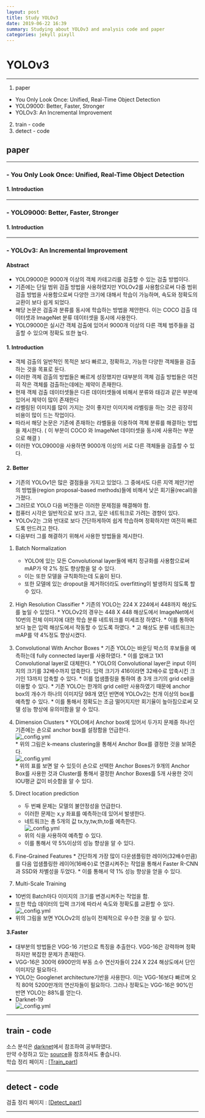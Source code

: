 ```yaml
---
layout: post
title: Study YOLOv3
date: 2019-06-22 16:39
summary: Studying about YOLOv3 and analysis code and paper
categories: jekyll pixyll
---
```

# YOLOv3
---
1.  paper
  - You Only Look Once: Unified, Real-Time Object Detection
  - YOLO9000: Better, Faster, Stronger
  - YOLOv3: An Incremental Improvement
2.  train - code
3.  detect - code

##  paper
---
###  -  You Only Look Once: Unified, Real-Time Object Detection
#### 1.   Introduction
---
### - YOLO9000: Better, Faster, Stronger
#### 1. Introduction
---
### - YOLOv3: An Incremental Improvement
#### Abstract  
* YOLO9000은 9000개 이상의 객체 카테고리를 검출할 수 있는 검출 방법이다.  
* 기존에는 단일 범위 검출 방법을 사용하였지만 YOLOv2를 사용함으로써 다중 범위 검출 방법을 사용함으로써 다양한 크기에 대해서 학습이 가능하며, 속도와 정확도의 교환이 보다 쉽게 되었다.  
* 해당 논문은 검출과 분류를 동시에 학습하는 방법을 제안한다. 이는 COCO 검출 데이터셋과 ImageNet 분류 데이터셋을 동시에 사용한다.  
* YOLO9000은 실시간 객체 검출에 있어서 9000개 이상의 다른 객체 범주들을 검출할 수 있으며 정확도 또한 높다.   

#### 1. Introduction
* 객체 검출의 일반적인 목적은 보다  빠르고, 정확하고, 가능한 다양한 객체들을 검출하는 것을 목표로 둔다.
* 이러한 객체 검출의 방법들은 빠르게 성장했지만 대부분의 객체 검출 방법들은 여전히 작은 객체를 검출하는데에는 제약이 존재한다.
* 현재 객체 검출 데이터셋들은 다른 데이터셋들에 비해서 분류와 태깅과 같은 부분에 있어서  제약이 많이 존재한다
* 라벨링된 이미지를 많이 가지는 것이 좋지만 이미지에 라벨링을 하는 것은 굉장히 비용이 많이 드는 작업이다.
* 따라서 해당 논문은 기존에 존재하는 라벨들을 이용하여 객체 분류를 해결하는 방법을 제시한다. ( 이 부분이 COCO 와 ImageNet 데이터셋을 동시에 사용하는 부분으로 해결 )
* 이러한 YOLO9000을 사용하면 9000개 이상의 서로 다른 객체들을 검출할 수 있다.

#### 2. Better  
* 기존의 YOLOv1은 많은 결점들을 가지고 있었다. 그 중에서도 다른 지역 제안기반의 방법들(region proposal-based methods)들에 비해서 낮은 회기율(recall)을 가졌다.
* 그러므로 YOLO 다음 버전들은 이러한 문제점을 해결해야 함.
* 컴퓨터 시각은 일반적으로 보다 크고, 깊은 네트워크로 가려는 경향이 있다.
* YOLOv2는 그와 반대로 보다 간단하게하여 쉽게 학습하며 정확하지만 여전히 빠르도록 만드려고 한다.
* 다음부터 그를 해결하기 위해서 사용한 방법들을 제시한다.

1. Batch Normalization
      *  YOLO에 있는 모든 Convolutional layer들에 배치 정규화를 사용함으로써 mAP가 약 2% 정도 향상함을 알 수 있다.
      * 이는 또한 모델을 규칙화하는데 도움이 된다.
      * 또한 모델에 있는 dropout을 제거하더라도 overfitting이 발생하지 않도록 할 수 있다.  


  2.  High Resolution Classifier
    * 기존의 YOLO는 224 X 224에서 448까지 해상도를 높일 수 있었다.
    * YOLOv2의 경우는 448 X 448 해상도에서 ImageNet에서 10번의 전체 이미지에 대한 학습 분류 네트워크를 미세조정 하였다.
    * 이를 통하여 보다 높은 입력 해상도에서 작동할 수 있도록 하였다.
    * 고 해상도 분류 네트워크는 mAP를 약 4%정도 향상시켰다.


  3.  Convolutional With Anchor Boxes
    * 기존 YOLO는 바운딩 박스의 후보들을 예측하는데 fully connected layer를 사용하였다.
    * 이를 없애고 1X1 Convolutional layer로 대체한다.
    * YOLO의 Convolutional layer은 input 이미지의 크기를 32배수까지 압축한다. 입력 크기가 416이라면 32배수로 압축시킨 크기인 13까지 압축할 수 있다.
    * 이를 업샘플링을 통하여 총 3개 크기의 grid cell을 이용할 수 있다.
    * 기존 YOLO는 한개의 grid cell만 사용하였기 때문에 anchor box의 개수가 하나의 이미지당  98개 였던 반면에 YOLOv2는 천개 이상의 box를 예측할 수 있다.
    * 이를 통해서 정확도는 조금 떨어지지만 회기율이 높아짐으로써 모델 성능 향상에 유의미함을 알 수 있다.


  4. Dimension Clusters
    * YOLO에서 Anchor box에 있어서 두가지 문제중 하나인 기존에는 손으로 anchor box를 설정함을 언급한다.  
    ![_config.yml](https://dongyyyyy.github.io/images/AnchorBox.JPG)  
    * 위의 그림은 k-means clustering을 통해서 Anchor Box를 결정한 것을 보여준다.  
    ![_config.yml](https://dongyyyyy.github.io/images/AnchorBox_score.JPG)  
    * 위의 표를 보면 알 수 있듯이 손으로 선택한 Anchor Boxes가 9개의 Anchor Box를 사용한 것과 Cluster를 통해서 결정한 Anchor Boxes를 5개 사용한 것이 IOU평균 값이 비슷함을 알 수 있다.


  5. Direct location prediction
      * 두 번째 문제는 모델의 불안정성을 언급한다.
      * 이러한 문제는 x,y 좌표를 예측하는데 있어서 발생한다.
      * 네트워크는 총 5개의 값 tx,ty,tw,th,to를 예측한다.  
      ![_config.yml](https://dongyyyyy.github.io/images/bounding.JPG)  
      * 위의 식을 사용하여 예측할 수 있다.
      * 이를 통해서 약 5%이상의 성능 향상을 알 수 있다.


  6. Fine-Grained Features
    * 간단하게 가장 많이 다운샘플링한 레이어(32배수만큼)를 다음 업샘플링한 레이어(16배수)로 연결시켜주는 작업을 통해서 Faster R-CNN과 SSD와 차별성을 두었다.
    * 이를 통해서 약 1% 성능 향상을 얻을 수 있다.

7. Multi-Scale Training
  * 10번의 Batch마다 이미지의 크기를 변경시켜주는 작업을 함.
  * 또한 학습 데이터의 입력 크기에 따라서 속도와 정확도를 교환할 수 있다.
  ![_config.yml](https://dongyyyyy.github.io/images/Table.JPG)
  * 위의 그림을 보면 YOLOv2의 성능이 전체적으로 우수한 것을 알 수 있다.

#### 3.Faster
  * 대부분의 방법들은 VGG-16 기반으로 특징을 추출한다. VGG-16은 강력하며 정확하지만 복잡한 문제가 존재한다.
  * VGG-16은 300억 6900만의 부동 소수 연산자들이 224 X 224 해상도에서 단인 이미지당 필요하다.
  * YOLO는 Googlenet architecture기반을 사용한다. 이는 VGG-16보다 빠르며 오직 80억 5200만개의 연산자들이 필요하다. 그러나 정확도는 VGG-16은 90%인 반면 YOLO는 88%를 얻는다.
  * Darknet-19  
  ![_config.yml](https://dongyyyyy.github.io/images/Darknet-19.JPG)

---
##  train - code
소스 분석은 [darknet](https://github.com/pjreddie/darknet)에서 참조하여 공부하였다.  
만약 수정하고 있는 [source](https://github.com/dongyyyyy/darknet)을 참조하셔도 좋습니다.  
학습 정리 페이지 : [[Train_part](https://dongyyyyy.github.io/jekyll/pixyll/2019/06/22/YOLOv3_Train/)]

---
## detect - code
검출 정리 페이지 : [[Detect_part](https://dongyyyyy.github.io/jekyll/pixyll/2019/06/22/YOLOv3_Detect/)]

---
